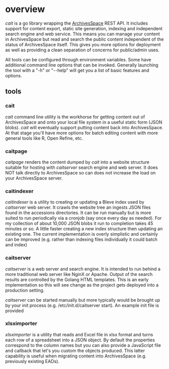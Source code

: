 
# overview

_cait_ is a go library wrapping the [ArchivesSpace](http://archivesspace.org) REST API.
It includes support for content export, static site generation, indexing and independent
search engine and web service.  This means you can manage your content in ArchivesSpace but
read and search the public content independent of the status of ArchivesSpace itself.
This gives you more options for deployment as well as providing a clean separation of
concerns for public/admin uses.

All tools can be configured through environment variables. Some have additional
command line options that can be invoked.  Generally launching the tool with a
"-h" or "--help" will get you a list of basic features and options.

## tools

### cait

_cait_ command line utility is the workhorse for getting content out of ArchivesSpace
and onto your local file system in a useful static form (JSON blobs).  _cait_ will
eventually support putting content back into ArchivesSpace. At that stage you'll have
more options for batch editing content with more general tools like R, Open Refine, etc.

### caitpage

_caitpage_ renders the content dumped by _cait_ into a website structure suitable
for hosting with _caitserver_ search engine and web server.  It does NOT talk
directly to ArchivesSpace so can does not increase the load on your ArchivesSpace server.

### caitindexer

_caitindexer_ is a utility to creating or updating a Bleve index used by _caitserver_
web server.  It crawls the website tree an ingests JSON files found in the
accessions directories. It can be run manually but is more suited to run periodically
via a cronjob (say once every day as needed).   For my collection of about 10,000
JSON blobs it run to completion takes 45 minutes or so. A little faster creating a new
index structure then updating an existing one.  The current implementation is overly
simplistic and certainly can be improved (e.g. rather than indexing files
individually it could batch and index)

### caitserver

_caitserver_ is a web server and search engine. It is intended to run behind a more
traditional web server like NginX or Apache.  Output of the search results are controlled
by the Golang HTML templates.  This is an early implementation so this will see change
as the project gets deployed into a production setting.

_caitserver_ can be started manually but more typically would be brought up by
your init process (e.g. /etc/init.d/caitserver start). An example init file
is provided

### xlsximporter

_xlsximporter_ is a utility that reads and Excel file in xlsx format and turns each row of a spreadsheet into a JSON object. By default the properties correspond to the column names but you can also provide a JavaScript file and callback that let's you custom the objects produced. This latter capability is useful when migrating content into ArchivesSpace (e.g. previously existing EADs).
